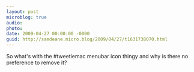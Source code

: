 ```yaml
---
layout: post
microblog: true
audio: 
photo: 
date: 2009-04-27 00:00:00 -0000
guid: http://samdeane.micro.blog/2009/04/27/t1631738070.html
---
```

So what's with the #tweetiemac menubar icon thingy and why is there no preference to remove it?
